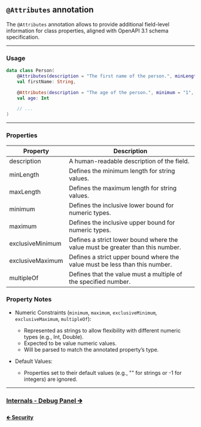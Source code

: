 ## `@Attributes` annotation

The `@Attributes` annotation allows to provide additional field-level information for class properties,
aligned with OpenAPI 3.1 schema specification.

---

### Usage

```kotlin
data class Person(
    @Attributes(description = "The first name of the person.", minLength = 3, maxLength = 50)
    val firstName: String,

    @Attributes(description = "The age of the person.", minimum = "1", maximum = "120")
    val age: Int

    // ...
)
```

---

### Properties

| Property         | Description                                                                    |
|------------------|--------------------------------------------------------------------------------|
| description      | A human-readable description of the field.                                     |
| minLength        | Defines the minimum length for string values.                                  |
| maxLength        | Defines the maximum length for string values.                                  |
| minimum          | Defines the inclusive lower bound for numeric types.                           |
| maximum          | Defines the inclusive upper bound for numeric types.                           |
| exclusiveMinimum | Defines a strict lower bound where the value must be greater than this number. |
| exclusiveMaximum | Defines a strict upper bound where the value must be less than this number.    |
| multipleOf       | Defines that the value must a multiple of the specified number.                |

### Property Notes

- Numeric Constraints (`minimum`, `maximum`, `exclusiveMinimum`, `exclusiveMaximum`, `multipleOf`):
    - Represented as strings to allow flexibility with different numeric types (e.g., Int, Double).
    - Expected to be value numeric values.
    - Will be parsed to match the annotated property’s type.

- Default Values:
    - Properties set to their default values (e.g., "" for strings or -1 for integers) are ignored.

---

### [Internals - Debug Panel 🡲](03.0.internals-debug-panel.md)

#### [🡰 Security](02.6.api-usage-security.md)

